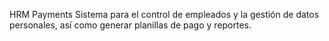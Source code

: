 HRM Payments
Sistema para el control de empleados y la gestión de datos personales, así como generar planillas de pago y reportes.